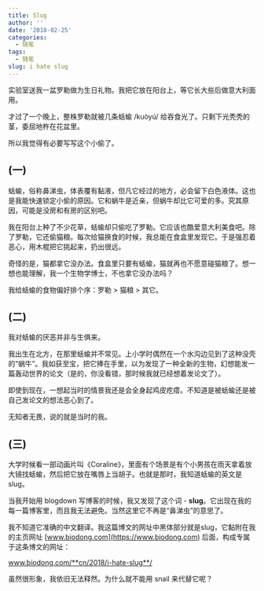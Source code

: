 ```yaml
---
title: Slug
author: ''
date: '2018-02-25'
categories:
  - 随笔
tags:
  - 随笔
slug: i hate slug
---
```


实验室送我一盆罗勒做为生日礼物。我把它放在阳台上，等它长大些后做意大利面用。

才过了一个晚上，整株罗勒就被几条蛞蝓 /kuòyú/ 给吞食光了。只剩下光秃秃的茎，委屈地杵在花盆里。

所以我觉得有必要写写这个小偷了。

## (一) 

蛞蝓，俗称鼻涕虫，体表覆有黏液，但凡它经过的地方，必会留下白色液体。这也是我能快速锁定小偷的原因。它和蜗牛是近亲，但蜗牛却比它可爱的多。究其原因，可能是没房和有房的区别吧。

我在阳台上种了不少花草，蛞蝓却只偷吃了罗勒。它应该也酷爱意大利美食吧。除了罗勒，它还偷猫粮。每次给猫换食的时候，我总能在食盒里发现它。于是强忍着恶心，用木棍把它挑起来，扔出很远。


奇怪的是，猫都拿它没办法。食盒里只要有蛞蝓，猫就再也不愿意碰猫粮了。想一想也能理解，我一个生物学博士，不也拿它没办法吗？

我给蛞蝓的食物偏好排个序：罗勒 > 猫粮 > 其它。

## (二)

我对蛞蝓的厌恶并非与生俱来。

我出生在北方，在那里蛞蝓并不常见。上小学时偶然在一个水沟边见到了这种没壳的“蜗牛”。我如获至宝，把它捧在手里，以为发现了一种全新的生物，幻想能发一篇轰动世界的论文（是的，你没看错，那时候我就已经想着发论文了）。

即使到现在，一想起当时的情景我还是会全身起鸡皮疙瘩。不知道是被蛞蝓还是被自己发论文的想法恶心到了。

无知者无畏，说的就是当时的我。

## (三)

大学时候看一部动画片叫《Coraline》，里面有个场景是有个小男孩在雨天拿着放大镜找蛞蝓，然后把它放在嘴唇上当胡子。也就是那时，我知道蛞蝓的英文是 slug。

当我开始用 blogdown 写博客的时候，我又发现了这个词 - **slug**。它出现在我的每一篇博客里，而且我无法避免。当然这里它不再是“鼻涕虫”的意思了。

我不知道它准确的中文翻译。我这篇博文的网址中黑体部分就是slug，它黏附在我的主页网址 [www.biodong.com](https://www.biodong.com) 后面，构成专属于这条博文的网址：

www.biodong.com/**cn/2018/i-hate-slug**/

虽然很形象，我依旧无法释然。为什么就不能用 snail 来代替它呢？
